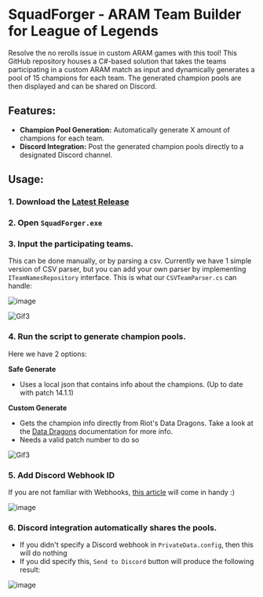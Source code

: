 # SquadForger - ARAM Team Builder for League of Legends

Resolve the no rerolls issue in custom ARAM games with this tool! This GitHub repository houses a C#-based solution that takes the teams participating in a custom ARAM match as input and dynamically generates a pool of 15 champions for each team. The generated champion pools are then displayed and can be shared on Discord.

## Features:

- **Champion Pool Generation:** Automatically generate X amount of champions for each team.
- **Discord Integration:** Post the generated champion pools directly to a designated Discord channel.

## Usage:

### 1. Download the [Latest Release](https://github.com/League-of-DAE-Legends/SquadForger/releases/latest)

### 2. Open ```SquadForger.exe```

### 3. Input the participating teams.
This can be done manually, or by parsing a csv. Currently we have 1 simple version of CSV parser, but you can add your own parser by implementing ```ITeamNamesRepository``` interface.
This is what our ```CSVTeamParser.cs``` can handle:

![image](https://github.com/League-of-DAE-Legends/SquadForger/assets/88614889/11b3f6a5-50be-4df0-bb64-fa4879677bc5)



![Gif3](https://github.com/League-of-DAE-Legends/SquadForger/assets/88614889/8c693f03-9d70-4a44-acb6-b2cff3f226af)



### 4. Run the script to generate champion pools.
Here we have 2 options:

**Safe Generate**
- Uses a local json that contains info about the champions. (Up to date with patch 14.1.1)

**Custom Generate**
- Gets the champion info directly from Riot's Data Dragons. Take a look at the [Data Dragons](https://developer.riotgames.com/docs/lol) documentation for more info.
- Needs a valid patch number to do so

![Gif3](https://github.com/League-of-DAE-Legends/SquadForger/assets/88614889/4452e50b-61bd-4c55-89af-974c99327cbc)

### 5. Add Discord Webhook ID
If you are not familiar with Webhooks, [this article](https://hookdeck.com/webhooks/platforms/how-to-get-started-with-discord-webhooks) will come in handy :)

![image](https://github.com/user-attachments/assets/126e19a1-2a23-427f-85f1-7a40237439b9)


### 6. Discord integration automatically shares the pools.
- If you didn't specify a Discord webhook in ```PrivateData.config```, then this will do nothing
- If you did specify this, ```Send to Discord``` button will produce the following result:

![image](https://github.com/League-of-DAE-Legends/SquadForger/assets/88614889/ab73f3d0-e9ec-4451-8ef2-679b9dbc859c)
